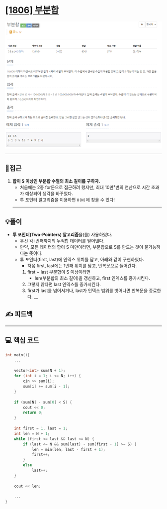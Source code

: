 # [[1806] 부분합](https://www.acmicpc.net/problem/1806)

![](imgs/1.PNG)
![](imgs/2.PNG)
___
## 🤔접근
1. <b>합이 S 이상인 부분합 수열의 최소 길이를 구하자.</b>
	- 처음에는 2중 for문으로 접근하려 했지만, 최대 10만²번의 연산으로 시간 초과가 예상되어 생각을 바꾸었다.
	- 투 포인터 알고리즘을 이용하면 `O(N)`에 찾을 수 있다!
	___
## 💡풀이
- <b>투 포인터(Two-Pointers) 알고리즘</b>을(를) 사용하였다.
	- 우선 각 i번째까지의 누적합 데이터를 얻어낸다.
	- 만약, 모든 데이터의 합이 S 미만이라면, 부분합으로 S를 만드는 것이 불가능하다는 뜻이다.
	- 투 포인터(first, last)에 인덱스 위치를 담고, 아래와 같이 구현하였다.
		- 처음 first, last에는 1번째 위치를 담고, 반복문으로 들어간다.
		1. first ~ last 부분합이 S 이상이라면
			- len(부분합의 최소 길이)을 갱신하고, first 인덱스를 증가시킨다.
		2. 그렇지 않다면 last 인덱스를 증가시킨다.
		3. first가 last를 넘어서거나, last가 인덱스 범위를 벗어나면 반복문을 종료한다.
__
## ✍ 피드백
___
## 💻 핵심 코드
```c++
int main(){
	...

	vector<int> sum(N + 1);
	for (int i = 1; i <= N; i++) {
		cin >> sum[i];
		sum[i] += sum[i - 1];
	}

	if (sum[N] - sum[0] < S) {
		cout << 0;
		return 0;
	}

	int first = 1, last = 1;
	int len = N + 1;
	while (first <= last && last <= N) {
		if (last <= N && sum[last] - sum[first - 1] >= S) {
			len = min(len, last - first + 1);
			first++;
		}
		else
			last++;
	}
	
	cout << len;
	
	...
}
```